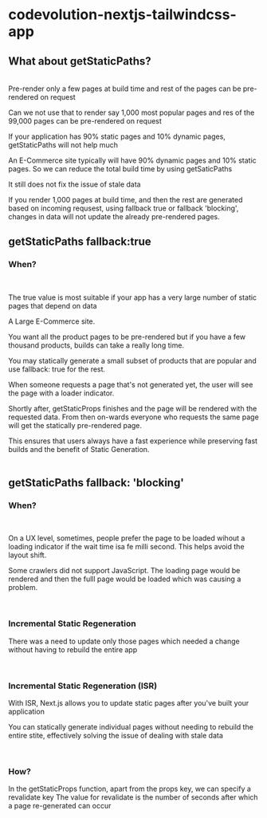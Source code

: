 # codevolution-nextjs-tailwindcss-app

## What about getStaticPaths?

<br/>
Pre-render only a few pages at build time and rest of the pages can be pre-rendered on request

Can we not use that to render say 1,000 most popular pages and res of the 99,000 pages can be pre-rendered on request

If your application has 90% static pages and 10% dynamic pages, getStaticPaths will not help much

An E-Commerce site typically will have 90% dynamic pages and 10% static pages. So we can reduce the total build time by using getSaticPaths

It still does not fix the issue of stale data

If you render 1,000 pages at build time, and then the rest are generated based on incoming requsest, using fallback true or fallback 'blocking', changes in data will not update the already pre-rendered pages.
<br/>

## getStaticPaths fallback:true

### When?

<br/>

The true value is most suitable if your app has a very large number of static pages that depend on data

A Large E-Commerce site.

You want all the product pages to be pre-rendered but if you have a few thousand products, builds can take a really long time.

You may statically generate a small subset of products that are popular and use fallback: true for the rest.

When someone requests a page that's not generated yet, the user will see the page with a loader indicator.

Shortly after, getStaticProps finishes and the page will be rendered with the requested data. From then on-wards everyone who requests the same page will get the statically pre-rendered page.

This ensures that users always have a fast experience while preserving fast builds and the benefit of Static Generation.
<br/>
<br/>

## getStaticPaths fallback: 'blocking'

### When?

<br/>

On a UX level, sometimes, people prefer the page to be loaded wihout a loading indicator if the wait time isa fe milli second. This helps avoid the layout shift.

Some crawlers did not support JavaScript. The loading page would be rendered and then the fulll page would be loaded which was causing a problem.

<br/>

### Incremental Static Regeneration

There was a need to update only those pages which needed a change without having to rebuild the entire app

<br/>

### Incremental Static Regeneration (ISR)

With ISR, Next.js allows you to update static pages after you've built your application

You can statically generate individual pages without needing to rebuild the entire stite, effectively solving the issue of dealing with stale data

<br/>

### How?

In the getStaticProps function, apart from the props key, we can specify a revalidate key
The value for revalidate is the number of seconds after which a page re-generated can occur
